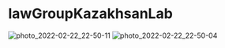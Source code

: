 # lawGroupKazakhsanLab
![photo_2022-02-22_22-50-11](https://user-images.githubusercontent.com/76952603/155179581-87266756-dd26-4295-bd2d-4c17314140d2.jpg)
![photo_2022-02-22_22-50-04](https://user-images.githubusercontent.com/76952603/155179595-e2cee356-399f-47c2-aa27-bea917ee3e2f.jpg)
